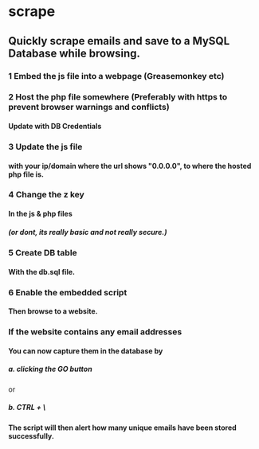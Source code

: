 # scrape
## Quickly scrape emails and save to a MySQL Database while browsing. 

### 1 Embed the js file into a webpage (Greasemonkey etc)

### 2 Host the php file somewhere (Preferably with https to prevent browser warnings and conflicts)
#### Update with DB Credentials

### 3 Update the js file 
#### with your ip/domain where the url shows "0.0.0.0", to where the hosted php file is.

### 4 Change the z key 
#### In the js & php files
##### (or dont, its really basic and not really secure.) 

### 5 Create DB table 
#### With the db.sql file.

### 6 Enable the embedded script
#### Then browse to a website.

### If the website contains any email addresses
#### You can now capture them in the database by
##### a. clicking the GO button
or
##### b. CTRL + \ 

#### The script will then alert how many unique emails have been stored successfully.
